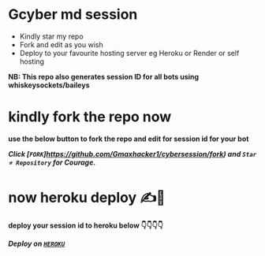 # Gcyber md session
- Kindly star my repo
- Fork and edit as you wish
- Deploy to your favourite hosting server eg Heroku or Render or self hosting

<strong>NB:<strong/> This repo also generates session ID for all bots using whiskeysockets/baileys

# kindly fork the repo now
use the below button to fork the repo and edit for session id for your bot

***Click [`FORK`]https://github.com/Gmaxhacker1/cybersession/fork) and `Star ⭐ Repository` for Courage.***

# now heroku deploy ✍️👋
deploy your session id to heroku below 👇👇👇👇

***Deploy on [`HEROKU`](https://dashboard.heroku.com/new?template=https%3A%2F%2Fgithub.com%2FGmaxhacker1/cybersession)***
